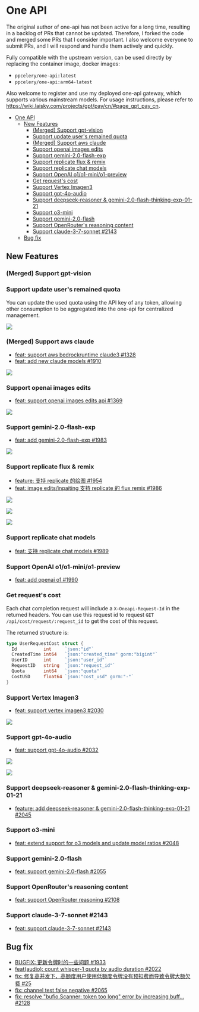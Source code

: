 # One API

The original author of one-api has not been active for a long time, resulting in a backlog of PRs that cannot be updated. Therefore, I forked the code and merged some PRs that I consider important. I also welcome everyone to submit PRs, and I will respond and handle them actively and quickly.

Fully compatible with the upstream version, can be used directly by replacing the container image, docker images:

- `ppcelery/one-api:latest`
- `ppcelery/one-api:arm64-latest`

Also welcome to register and use my deployed one-api gateway, which supports various mainstream models. For usage instructions, please refer to <https://wiki.laisky.com/projects/gpt/pay/cn/#page_gpt_pay_cn>.

- [One API](#one-api)
  - [New Features](#new-features)
    - [(Merged) Support gpt-vision](#merged-support-gpt-vision)
    - [Support update user's remained quota](#support-update-users-remained-quota)
    - [(Merged) Support aws claude](#merged-support-aws-claude)
    - [Support openai images edits](#support-openai-images-edits)
    - [Support gemini-2.0-flash-exp](#support-gemini-20-flash-exp)
    - [Support replicate flux \& remix](#support-replicate-flux--remix)
    - [Support replicate chat models](#support-replicate-chat-models)
    - [Support OpenAI o1/o1-mini/o1-preview](#support-openai-o1o1-minio1-preview)
    - [Get request's cost](#get-requests-cost)
    - [Support Vertex Imagen3](#support-vertex-imagen3)
    - [Support gpt-4o-audio](#support-gpt-4o-audio)
    - [Support deepseek-reasoner \& gemini-2.0-flash-thinking-exp-01-21](#support-deepseek-reasoner--gemini-20-flash-thinking-exp-01-21)
    - [Support o3-mini](#support-o3-mini)
    - [Support gemini-2.0-flash](#support-gemini-20-flash)
    - [Support OpenRouter's reasoning content](#support-openrouters-reasoning-content)
    - [Support claude-3-7-sonnet #2143](#support-claude-3-7-sonnet-2143)
  - [Bug fix](#bug-fix)

## New Features

### (Merged) Support gpt-vision

### Support update user's remained quota

You can update the used quota using the API key of any token, allowing other consumption to be aggregated into the one-api for centralized management.

![](https://s3.laisky.com/uploads/2024/12/oneapi-update-quota.png)

### (Merged) Support aws claude

- [feat: support aws bedrockruntime claude3 #1328](https://github.com/songquanpeng/one-api/pull/1328)
- [feat: add new claude models #1910](https://github.com/songquanpeng/one-api/pull/1910)

![](https://s3.laisky.com/uploads/2024/12/oneapi-claude.png)

### Support openai images edits

- [feat: support openai images edits api #1369](https://github.com/songquanpeng/one-api/pull/1369)

![](https://s3.laisky.com/uploads/2024/12/oneapi-image-edit.png)

### Support gemini-2.0-flash-exp

- [feat: add gemini-2.0-flash-exp #1983](https://github.com/songquanpeng/one-api/pull/1983)

![](https://s3.laisky.com/uploads/2024/12/oneapi-gemini-flash.png)

### Support replicate flux & remix

- [feature: 支持 replicate 的绘图 #1954](https://github.com/songquanpeng/one-api/pull/1954)
- [feat: image edits/inpaiting 支持 replicate 的 flux remix #1986](https://github.com/songquanpeng/one-api/pull/1986)

![](https://s3.laisky.com/uploads/2024/12/oneapi-replicate-1.png)

![](https://s3.laisky.com/uploads/2024/12/oneapi-replicate-2.png)

![](https://s3.laisky.com/uploads/2024/12/oneapi-replicate-3.png)

### Support replicate chat models

- [feat: 支持 replicate chat models #1989](https://github.com/songquanpeng/one-api/pull/1989)

### Support OpenAI o1/o1-mini/o1-preview

- [feat: add openai o1 #1990](https://github.com/songquanpeng/one-api/pull/1990)

### Get request's cost

Each chat completion request will include a `X-Oneapi-Request-Id` in the returned headers. You can use this request id to request `GET /api/cost/request/:request_id` to get the cost of this request.

The returned structure is:

```go
type UserRequestCost struct {
  Id          int     `json:"id"`
  CreatedTime int64   `json:"created_time" gorm:"bigint"`
  UserID      int     `json:"user_id"`
  RequestID   string  `json:"request_id"`
  Quota       int64   `json:"quota"`
  CostUSD     float64 `json:"cost_usd" gorm:"-"`
}
```

### Support Vertex Imagen3

- [feat: support vertex imagen3 #2030](https://github.com/songquanpeng/one-api/pull/2030)

![](https://s3.laisky.com/uploads/2025/01/oneapi-imagen3.png)

### Support gpt-4o-audio

- [feat: support gpt-4o-audio #2032](https://github.com/songquanpeng/one-api/pull/2032)

![](https://s3.laisky.com/uploads/2025/01/oneapi-audio-1.png)

![](https://s3.laisky.com/uploads/2025/01/oneapi-audio-2.png)

### Support deepseek-reasoner & gemini-2.0-flash-thinking-exp-01-21

- [feature: add deepseek-reasoner & gemini-2.0-flash-thinking-exp-01-21 #2045](https://github.com/songquanpeng/one-api/pull/2045)

### Support o3-mini

- [feat: extend support for o3 models and update model ratios #2048](https://github.com/songquanpeng/one-api/pull/2048)

### Support gemini-2.0-flash

- [feat: support gemini-2.0-flash #2055](https://github.com/songquanpeng/one-api/pull/2055)

### Support OpenRouter's reasoning content

- [feat: support OpenRouter reasoning #2108](https://github.com/songquanpeng/one-api/pull/2108)

### Support claude-3-7-sonnet #2143

- [feat: support claude-3-7-sonnet #2143](https://github.com/songquanpeng/one-api/pull/2143/files)

## Bug fix

- [BUGFIX: 更新令牌时的一些问题 #1933](https://github.com/songquanpeng/one-api/pull/1933)
- [feat(audio): count whisper-1 quota by audio duration #2022](https://github.com/songquanpeng/one-api/pull/2022)
- [fix: 修复高并发下，高额度用户使用低额度令牌没有预扣费而导致令牌大额欠费 #25](https://github.com/Laisky/one-api/pull/25)
- [fix: channel test false negative #2065](https://github.com/songquanpeng/one-api/pull/2065)
- [fix: resolve "bufio.Scanner: token too long" error by increasing buff… #2128](https://github.com/songquanpeng/one-api/pull/2128)
